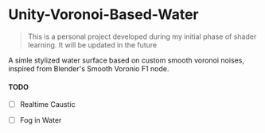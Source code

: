 # Unity-Voronoi-Based-Water

> This is a personal project developed during my initial phase of shader learning.  It will be updated in the future

A simle stylized water surface based on custom smooth voronoi noises, inspired from Blender's Smooth Voronio F1 node.




#### TODO

- [ ] Realtime Caustic
- [ ] Fog in Water

